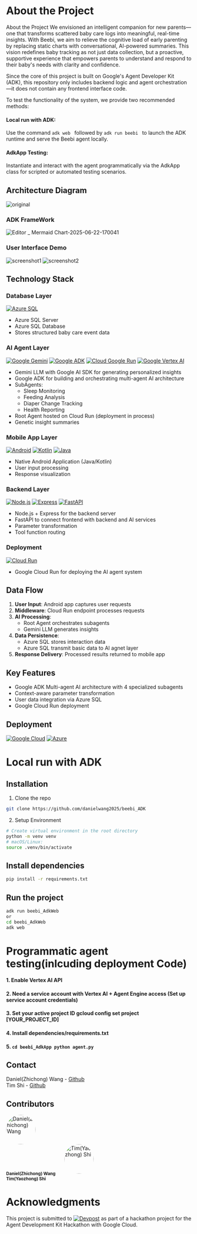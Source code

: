 # About the Project
About the Project
We envisioned an intelligent companion for new parents—one that transforms scattered baby care logs into meaningful, real-time insights. With Beebi, we aim to relieve the cognitive load of early parenting by replacing static charts with conversational, AI-powered summaries. This vision redefines baby tracking as not just data collection, but a proactive, supportive experience that empowers parents to understand and respond to their baby's needs with clarity and confidence.

Since the core of this project is built on Google's Agent Developer Kit (ADK), this repository only includes backend logic and agent orchestration—it does not contain any frontend interface code.

To test the functionality of the system, we provide two recommended methods:
#### Local run with ADK:
Use the command ```adk web ``` followed by ```adk run beebi ``` to launch the ADK runtime and serve the Beebi agent locally.

#### AdkApp Testing:
Instantiate and interact with the agent programmatically via the AdkApp class for scripted or automated testing scenarios.

## Architecture Diagram
![original](https://github.com/user-attachments/assets/fa87c310-fb4c-47ff-bc9a-3f63bb14174c)

### ADK FrameWork
![Editor _ Mermaid Chart-2025-06-22-170041](https://github.com/user-attachments/assets/e375e110-51fb-4294-8a4a-507ebcdc421b)

### User Interface Demo
![screenshot1](https://github.com/user-attachments/assets/be4eab67-2803-4dfb-93e6-12c940ca3a0d)
![screenshot2](https://github.com/user-attachments/assets/32fabc43-ffcd-4943-9c56-234e2d45cc0f)


## Technology Stack

### Database Layer
[![Azure SQL](https://img.shields.io/badge/Microsoft%20Azure%20SQL-0089D6?style=for-the-badge&logo=microsoft-azure&logoColor=white)](https://azure.microsoft.com/en-us/products/azure-sql/)
- Azure SQL Server
- Azure SQL Database
- Stores structured baby care event data

### AI Agent Layer
[![Google Gemini](https://img.shields.io/badge/Gemini-4285F4?style=for-the-badge&logo=googleai&logoColor=white)](https://deepmind.google/technologies/gemini/)
[![Google ADK](https://img.shields.io/badge/Google%20ADK-4285F4?style=for-the-badge&logo=googlecloud&logoColor=white)](https://google.github.io/adk-docs/)
[![Cloud Google Run](https://img.shields.io/badge/Google%20Cloud%20Run-4285F4?style=for-the-badge&logo=googlecloud&logoColor=white)](https://cloud.google.com/run)
[![Google Vertex AI](https://img.shields.io/badge/Google%20Vertex%20AI-4285F4?style=for-the-badge&logo=googlecloud&logoColor=white)](https://cloud.google.com/vertex-ai)
- Gemini LLM with Google AI SDK for generating personalized insights
- Google ADK for building and orchestrating multi-agent AI architecture
- SubAgents:
  - Sleep Monitoring
  - Feeding Analysis
  - Diaper Change Tracking
  - Health Reporting
- Root Agent hosted on Cloud Run (deployment in process)
- Genetic insight summaries

### Mobile App Layer
[![Android](https://img.shields.io/badge/Android-3DDC84?style=for-the-badge&logo=android&logoColor=white)](https://developer.android.com/)
[![Kotlin](https://img.shields.io/badge/Kotlin-7F52FF?style=for-the-badge&logo=kotlin&logoColor=white)](https://kotlinlang.org/)
[![Java](https://img.shields.io/badge/Java-007396?style=for-the-badge&logo=openjdk&logoColor=white)](https://www.java.com/)
- Native Android Application (Java/Kotlin)
- User input processing
- Response visualization

### Backend Layer
[![Node.js](https://img.shields.io/badge/Node.js-339933?style=for-the-badge&logo=nodedotjs&logoColor=white)](https://nodejs.org/)
[![Express](https://img.shields.io/badge/Express-000000?style=for-the-badge&logo=express&logoColor=white)](https://expressjs.com/)
[![FastAPI](https://img.shields.io/badge/FastAPI-009688?style=for-the-badge&logo=fastapi&logoColor=white)](https://fastapi.tiangolo.com/)
- Node.js + Express for the backend server
- FastAPI to connect frontend with backend and AI services
- Parameter transformation
- Tool function routing

### Deployment
[![Cloud Run](https://img.shields.io/badge/Google%20Cloud%20Run-4285F4?style=for-the-badge&logo=googlecloud&logoColor=white)](https://cloud.google.com/run)
- Google Cloud Run for deploying the AI agent system

## Data Flow
1. **User Input**: Android app captures user requests
2. **Middleware**: Cloud Run endpoint processes requests
3. **AI Processing**:
   - Root Agent orchestrates subagents
   - Gemini LLM generates insights
4. **Data Persistence**:
   - Azure SQL stores interaction data
   - Azure SQL transmit basic data to AI agnet layer
6. **Response Delivery**: Processed results returned to mobile app

## Key Features
- Google ADK Multi-agent AI architecture with 4 specialized subagents
- Context-aware parameter transformation
- User data integration via Azure SQL
- Google Cloud Run deployment

## Deployment
[![Google Cloud](https://img.shields.io/badge/Google%20Cloud-4285F4?style=for-the-badge&logo=googlecloud&logoColor=white)](https://cloud.google.com)
[![Azure](https://img.shields.io/badge/Microsoft%20Azure-0078D4?style=for-the-badge&logo=microsoft-azure&logoColor=white)](https://azure.microsoft.com)


# Local run with ADK
## Installation
1. Clone the repo
```bash
git clone https://github.com/danielwang2025/beebi_ADK 
```
2. Setup Environment
```bash
# Create virtual environment in the root directory
python -m venv venv
# macOS/Linux:
source .venv/bin/activate
```
## Install dependencies
```bash
pip install -r requirements.txt
```
## Run the project
```bash
adk run beebi_AdkWeb
or
cd beebi_AdkWeb
adk web
```

# Programmatic agent testing(inlcuding deployment Code)

#### 1. Enable Vertex AI API
#### 2. Need a service account with Vertex AI + Agent Engine access (Set up service account credentials)
#### 3. Set your active project ID    gcloud config set project [YOUR_PROJECT_ID]
#### 4. Install dependencies/requirements.txt
#### 5. ``` cd beebi_AdkApp python agent.py ```

## Contact

Daniel(Zhichong) Wang - [Github](https://github.com/danielwang2025)  
Tim Shi - [Github](https://github.com/TIMXSHI)  

## Contributors

<p align="left">
  <a href="https://github.com/danielwang2025" style="text-decoration: none; margin-right: 20px;">
    <img src="https://avatars.githubusercontent.com/u/125905701?v=4" width="80px;" style="border-radius: 50%;" alt="Daniel(Zhichong) Wang"/><br/>
    <sub><b>Daniel(Zhichong) Wang</b></sub>
  </a>
  
  <a href="https://github.com/TIMXSHI" style="text-decoration: none; margin-right: 20px;">
    <img src="https://avatars.githubusercontent.com/u/130257899?v=4" width="80px;" style="border-radius: 50%;" alt="Tim(Yaozhong) Shi"/><br/>
    <sub><b>Tim(Yaozhong) Shi</b></sub>
  </a>
</p>


# Acknowledgments
This project is submitted to [![Devpost][devpost]][devpost-url] as part of a hackathon project for the Agent Development Kit Hackathon with Google Cloud.

[devpost]: https://img.shields.io/badge/Devpost-003E54?style=for-the-badge&logo=Devpost&logoColor=white
[devpost-url]: https://googlecloudmultiagents.devpost.com/?ref_feature=challenge&ref_medium=discover&_gl=1*yi86ui*_gcl_au*MTE3ODA4Njc5Ni4xNzUwNDcwNzUz*_ga*MzY4MDAwNTk4LjE3NTA0NzA3NTM.*_ga_0YHJK3Y10M*czE3NTA0NzA3NTIkbzEkZzEkdDE3NTA0NzI0MDgkajQ5JGwwJGgw
